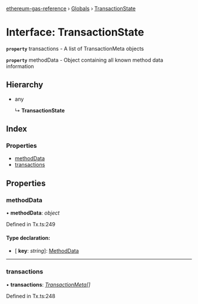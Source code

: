 [ethereum-gas-reference](../README.md) › [Globals](../globals.md) › [TransactionState](transactionstate.md)

# Interface: TransactionState

**`property`** transactions - A list of TransactionMeta objects

**`property`** methodData - Object containing all known method data information

## Hierarchy

* any

  ↳ **TransactionState**

## Index

### Properties

* [methodData](transactionstate.md#methoddata)
* [transactions](transactionstate.md#transactions)

## Properties

###  methodData

• **methodData**: *object*

Defined in Tx.ts:249

#### Type declaration:

* \[ **key**: *string*\]: [MethodData](methoddata.md)

___

###  transactions

• **transactions**: *[TransactionMeta](../globals.md#transactionmeta)[]*

Defined in Tx.ts:248
